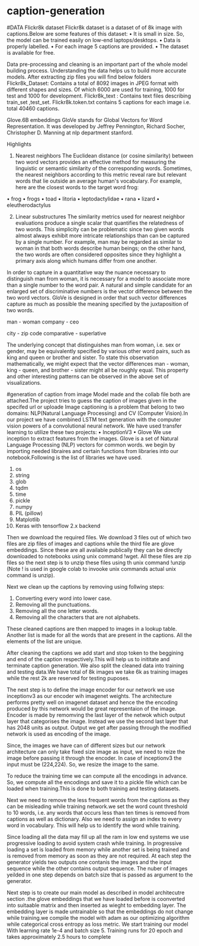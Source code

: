 # caption-generation

#DATA
Flickr8k dataset
Flickr8k dataset is a dataset of of 8k image with captions.Below are some features of this dataset:
•	It is small in size. So, the model can be trained easily on low-end laptops/desktops.
•	Data is properly labelled.
•	For each image 5 captions are provided.
•	The dataset is available for free.

Data pre-processing and cleaning is an important part of the whole model building process. Understanding the data helps us to build more accurate models.
After extracting zip files you will find below folders
Flickr8k_Dataset: Contains a total of 8092 images in JPEG format with different shapes and sizes. Of which 6000 are used for training, 1000 for test and 1000 for development.
Flickr8k_text : Contains text files describing train_set ,test_set. Flickr8k.token.txt contains 5 captions for each image i.e. total 40460 captions.

Glove.6B embeddings
GloVe stands for Global Vectors for Word Representation. It was developed by Jeffrey Pennington,   Richard Socher,   Christopher D. Manning at nlp department stanford.


Highlights
1.   Nearest neighbors
The Euclidean distance (or cosine similarity) between two word vectors provides an effective method for measuring the linguistic or semantic similarity of the corresponding words. Sometimes, the nearest neighbors according to this metric reveal rare but relevant words that lie outside an average human's vocabulary. For example, here are the closest words to the target word frog:

•	frog
•	frogs
•	toad
•	litoria
•	leptodactylidae
•	rana
•	lizard
•	eleutherodactylus


2.   Linear substructures
The similarity metrics used for nearest neighbor evaluations produce a single scalar that quantifies the relatedness of two words. This simplicity can be problematic since two given words almost always exhibit more intricate relationships than can be captured by a single number. For example, man may be regarded as similar to woman in that both words describe human beings; on the other hand, the two words are often considered opposites since they highlight a primary axis along which humans differ from one another.

In order to capture in a quantitative way the nuance necessary to distinguish man from woman, it is necessary for a model to associate more than a single number to the word pair. A natural and simple candidate for an enlarged set of discriminative numbers is the vector difference between the two word vectors. GloVe is designed in order that such vector differences capture as much as possible the meaning specified by the juxtaposition of two words.

  
man - woman                                       company - ceo
  
city - zip code                                comparative - superlative

The underlying concept that distinguishes man from woman, i.e. sex or gender, may be equivalently specified by various other word pairs, such as king and queen or brother and sister. To state this observation mathematically, we might expect that the vector differences man - woman, king - queen, and brother - sister might all be roughly equal. This property and other interesting patterns can be observed in the above set of visualizations.






#generation of caption from image
Model made and the collab file both are attached.The project tries to guess the caption of images given in the specifed url or uploade
Image captioning is a problem that belong to two domains: NLP(Natural Language Processing)
and CV (Computer Vision).In our project we have combined LSTM text generation with the computer vision powers of a convolutional neural network. 
We have used transfer learning to utilize these two projects:
•	InceptionV3
•	Glove
We use inception to extract features from the images. Glove is a set of Natural Language Processing (NLP) vectors for common words.
we begin by importing needed libraires and certain functions from libraries into our notebook.Following is the list of libraries we have used.

1.	os
2.	string
3.	glob
4.	tqdm
5.	time
6.	pickle
7.	numpy
8.	PIL (pillow)
9.	Matplotlib
10.	Keras with tensorflow 2.x backend

Then we download the required files. We download 3 files out of which two files are zip files of images and captions while the third file are glove embeddings. Since these are all available publically they can be directly downloaded to notebooks using unix command !wget. All these files are zip files so the next step is to unzip these files using th unix command !unzip (Note ! is used in google colab to invooke unix commands actual unix command is unzip).

Next we clean up the captions by removing using follwing steps:
1.	Converting every word into lower case.
2.	Removing all the punctuations.
3.	Removing all the one letter words.
4.	Removing all the characters that are not alphabets.

These cleaned captions are then mapped to images in a lookup table. Another list is made for all the words that are present in the captions. All the elements of the list are unique.

After cleaning the captions we add start and stop token to the beggining and end of the caption respectively.This will help us to inititate and terminate caption generation. We also split the cleaned data into training and testing data.We have total of 8k images we take 6k as training images while the rest 2k are reserved for testing puposes.

The next step is to define the image encoder for our network we use inceptionv3 as our encoder wih imagenet weights. The architecture performs pretty well on imagenet dataset and hence the the encoding produced by this network would be great representaion of the image. Encoder is made by remomving the last layer of the netwok which output layer that categorises the image. Instead we use the second last layer that has 2048 units as output. Output we get after passing through the modified network is used as encoding of the image. 

Since, the images we have can of different sizes but our network architecture can only take fixed size image as input, we need to reize the image before passing it through the encoder. In case of inceptionv3 the input must be (224,224). So, we resize the image to the same.

To reduce the training time we can compute all the encodings in advance. So, we compute all the encodings and save it to a pickle file which can be loaded when training.This is done to both training and testing datasets.

Next we need to remove the less frequent words from the captions as they can be misleading while training network.we set the word count threshold to 10 words, i.e. any words that occurs less than ten times is removed from captions as well as dictionary. Also we need to assign an index to every word in vocabulary. This will help us to identify the word while training.


Since loading all the data may fill up all the ram in low end systems we use progressive loading to avoid system crash while training. In progressive loading a set is loaded from memory while another set is being trained and is removed from memory as soon as they are not required. At each step the generator yields two outputs one contanis the images and the input sequence while the other contains output sequence. The nuber of images yeilded in one step depends on batch size that is passed as argument to the generator.

Next step is to create our main model as described in model architecutre section .the glove embeddings that we have loaded before is coonverted into suitaable  matrix and then inserted as wieght to embedding layer. The embedding layer is made untrainable so that the embeddings do not change while training.we compile the model with adam as our optimizing algorithm while categorical cross entropy as loss metric. We start training our model With learning rate 1e-4 and batch size 5. Training runs for 20 epoch and takes approximately 2.5 hours to complete

